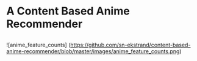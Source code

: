 # A Content Based Anime Recommender

## 

## 

![anime_feature_counts]
(https://github.com/sn-ekstrand/content-based-anime-recommender/blob/master/images/anime_feature_counts.png)

